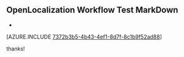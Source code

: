 ## OpenLocalization Workflow Test MarkDown
* 

[AZURE.INCLUDE [7372b3b5-4b43-4ef1-8d7f-8c1b9f52ad88](calleeMd1.md)]

 
thanks!